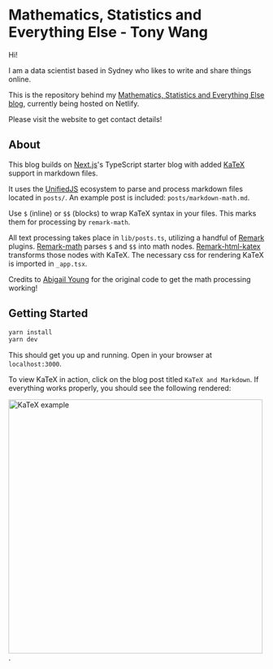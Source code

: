 # Mathematics, Statistics and Everything Else - Tony Wang

Hi! 

I am a data scientist based in Sydney who likes to write and share things online.

This is the repository behind my [Mathematics, Statistics and Everything Else blog](https://maths-stats-and-everything-else.netlify.app/.), currently being hosted on Netlify.

Please visit the website to get contact details!

## About

This blog builds on [Next.js](https://nextjs.org/learn/basics/create-nextjs-app?utm_source=next-site&utm_medium=nav-cta&utm_campaign=next-website)'s TypeScript starter blog with added [KaTeX](https://github.com/KaTeX/KaTeX) support in markdown files.

It uses the [UnifiedJS](https://unifiedjs.com) ecosystem to parse and process markdown files located in `posts/`. An example post is included: `posts/markdown-math.md`.

Use `$` (inline) or `$$` (blocks) to wrap KaTeX syntax in your files. This marks them for processing by `remark-math`.

All text processing takes place in `lib/posts.ts`, utilizing a handful of [Remark](https://remark.js.org) plugins. [Remark-math](https://github.com/remarkjs/remark-math) parses `$` and `$$` into math nodes. [Remark-html-katex](https://github.com/remarkjs/remark-math/tree/main/packages/remark-html-katex) transforms those nodes with KaTeX. The necessary css for rendering KaTeX is imported in `_app.tsx`.

Credits to [Abigail Young](https://abigailyoung.com/) for the original code to get the math processing working!

## Getting Started

```sh
yarn install
yarn dev
```

This should get you up and running. Open in your browser at `localhost:3000`.

To view KaTeX in action, click on the blog post titled `KaTeX and Markdown`. If everything works properly, you should see the following rendered:

<img src="katex-example.png" width="500" alt="KaTeX example">. 




